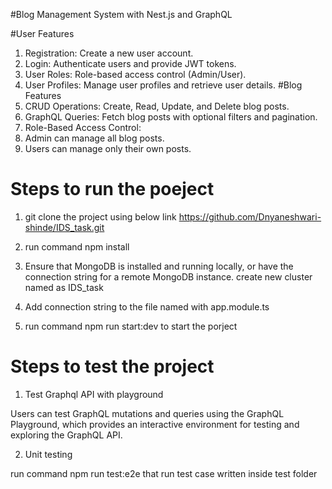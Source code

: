#Blog Management System with Nest.js and GraphQL

#User Features
1. Registration: Create a new user account.
2. Login: Authenticate users and provide JWT tokens.
3. User Roles: Role-based access control (Admin/User).
4. User Profiles: Manage user profiles and retrieve user details.
#Blog Features
1. CRUD Operations: Create, Read, Update, and Delete blog posts.
2. GraphQL Queries: Fetch blog posts with optional filters and pagination.
3. Role-Based Access Control:
4. Admin can manage all blog posts.
5. Users can manage only their own posts.

# Steps to run the poeject 

1. git clone the project using below link 
https://github.com/Dnyaneshwari-shinde/IDS_task.git

2. run command npm install

3. Ensure that MongoDB is installed and running locally, or have the connection string for a remote MongoDB instance. create new cluster named as IDS_task

4. Add connection string to the file named with app.module.ts

5. run command npm run start:dev to start the porject 



# Steps to test the project 


1. Test Graphql API with playground 

Users can test GraphQL mutations and queries using the GraphQL Playground, which provides an interactive environment for testing and exploring the GraphQL API.


2. Unit testing 

run command npm run test:e2e that run test case written inside test folder 